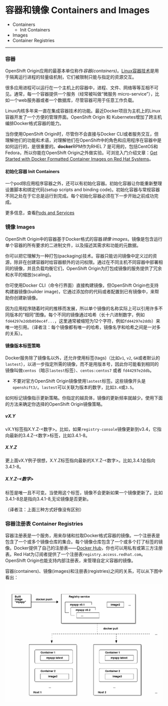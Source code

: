 # 容器和镜像 Containers and Images

* Containers
    * Init Containers
* Images
* Container Registries

---

### 容器
OpenShift Origin应用的最基本单位称作*容器(containers)*。[Linux容器技术](https://access.redhat.com/articles/1353593)是用于隔离运行进程的轻量级机制，它们被限制只能与指定的资源交互。

很多应用进程可以运行在一个主机上的容器中，进程、文件、网络等等互相不可见。通常，每一个容器提供一个服务（经常被叫做“微服务 micro-service”），比如一个web服务器或者一个数据库，尽管容器可用于任意工作负载。

Linux内核多年来一直在集成容器技术的功能。最近Docker项目为主机上的Linux容器开发了一个方便的管理界面。OpenShift Origin 和 Kubernetes增加了跨主机编排Docker格式容器的能力。

当你使用OpenShift Origin时，尽管你不会直接与Docker CLI或者服务交互，但理解他们的功能和术语，对理解他们在OpenShift中的角色和应用程序在容器中是如何运行的，是很重要的。**docker**RPM作为RHEL 7 是可用的，包括CentOS和Fedora，所以你能在OpenShift Origin之外做实验。可浏览入门介绍文章：[Get Started with Docker Formatted Container Images on Red Hat Systems](https://access.redhat.com/articles/881893)。

#### 初始化容器 Init Containers
一个pod除应用程序容器之外，还可以有初始化容器。初始化容器让你能重新整理设置脚本和绑定代码(setup scripts and binding code)。初始化容器与常规容器不同之处在于它总是运行到完成。每个初始化容器必须在下一步开始之前成功完成。

更多信息，查看[Pods and Services](./pods-and-services.md)

### 镜像 Images
OpenShift Origin中的容器基于Docker格式的容器*镜像 images*。镜像是包含运行单个容器的所有要求的二进制文件，以及描述其需求和功能的元数据。

你可以把它理解为一种打包(packaging)技术。容器只能访问镜像中定义过的资源，除非在创建容器时给容器额外的访问权限。通过在不同主机不同容器中部署相同的镜像，并且负载均衡它们，OpenShift Origin为打包成镜像的服务提供了冗余和水平的缩放(scaling)。

你可使用Docker CLI（命令行界面）直接构建镜像，但OpenShift Origin也支持构建器镜像(builder image)，它通过添加你的代码或者配置到已有镜像中，来帮助你创建新镜像。

因为应用程序随着时间的推移而发展，所以单个镜像的名称实际上可以引用许多不同版本的“相同”图像。每个不同的镜像通过哈希（长十六进制数字，例如`fd44297e2ddb050ec4f...`，这里通常被缩短为12个字符，例如`fd44297e2ddb`）来唯一地引用。（译者注：每个镜像都有唯一的哈希，镜像名字和哈希之间是一对多的关系）。

#### 镜像版本标签策略
Docker服务除了镜像名以外，还允许使用标签(tags)（比如`v1`, `v2`, `GA`或者默认的`lastest`），以进一步指定所需的镜像，而不是用版本号，因此你可能看到相同的镜像叫做`centos`（暗示`lastest`标签）、`centos:centos7` 或者 `fd44297e2ddb`。

* 不要对官方OpenShift Origin镜像使用`lastest`标签。这些镜像开头是`openshift3/`。`lastest`可以关联为版本的数字，比如`3.4`或`3.5`。

如何标记镜像指示更新策略。你指定的越具体，镜像的更新频率就越少。使用下面的方法来确定你选择的OpenShift Origin镜像策略。

##### vX.Y
vX.Y标签指X.Y.Z-<数字>。比如，如果`registry-console`镜像更新到v3.4，它指向最新的3.4.Z-<数字>标签，比如3.4.1-8。

##### X.Y.Z
更上面vX.Y例子很想，X.Y.Z标签指向最新的X.Y.Z-<数字>。比如,3.4.1会指向3.4.1-8。

##### X.Y.Z-<数字>
标签是唯一且不可变。当使用这个标签，镜像不会更新如果一个镜像更新了。比如3.4.1-8总是指向3.4.1-8,无论镜像是否更新。

（译者注：上面三种方式好像没有区别）

### 容器注册表 Container Registries
容器注册表是一个服务，用来存储和拉取Docker格式容器的镜像。一个注册表是包含了一个或多个镜像仓库的集合。每个镜像仓库包含了一个或多个打了标签的镜像。Docker提供了自己的注册表——[Docker Hub](https://registry.hub.docker.com/)，你也可以用私有或第三方注册表。Red Hat为订阅者提供了一个注册表`registry.access.redhat.com`。OpenShift Origin也能支持内部注册表，来管理自定义容器的镜像。

容器(containers)、镜像(images)和注册表(registries)之间的关系，可以从下图中看出：

![docker-relationship](../../images/docker-relationship.png)

